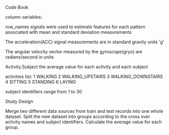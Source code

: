 Code Book

column variables:

row_names	signals were used to estimate features for each pattern associated with mean and standard deviation measurements

The acceleration(ACC) signal measurements are in standard gravity units 'g'

The angular velocity vector measured by the gyroscope(gryo) are radians/second in units

Activity.Subject	the average value for each activity and each subject

activities list:
1 WALKING
2 WALKING_UPSTAIRS
3 WALKING_DOWNSTAIRS
4 SITTING
5 STANDING
6 LAYING

subject identifiers range from 1 to 30



Study Design

Merge two different data sources from train and test records into one whole dataset. Split the new dataset into groups according to the cross over activity names and subject identifiers. Calculate the average value for each group.
